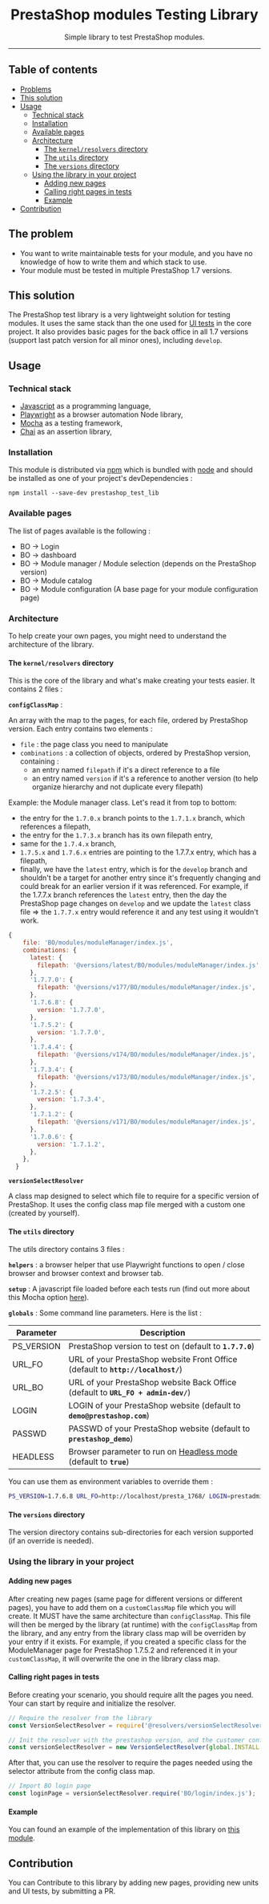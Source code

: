 <div align="center">
<h1>PrestaShop modules Testing Library</h1>
<p>Simple library to test PrestaShop modules.</p>
</div>
<hr/>

## Table of contents
<!-- START doctoc generated TOC please keep comment here to allow auto update -->
<!-- DON'T EDIT THIS SECTION, INSTEAD RE-RUN doctoc TO UPDATE -->


- [Problems](#problems)
- [This solution](#this-solution)
- [Usage](#usage)
  - [Technical stack](#technical-stack)
  - [Installation](#installation)
  - [Available pages](#available-pages)
  - [Architecture](#architecture)
    - [The `kernel/resolvers` directory](#the-kernelresolvers-directory)
    - [The `utils` directory](#the-utils-directory)
    - [The `versions` directory](#the-versions-directory)
  - [Using the library in your project](#using-the-library-in-your-project)
    - [Adding new pages](#adding-new-pages)
    - [Calling right pages in tests](#calling-right-pages-in-tests)
    - [Example](#example)
- [Contribution](#contribution)

<!-- END doctoc generated TOC please keep comment here to allow auto update -->

## The problem

- You want to write maintainable tests for your module, and you have no knowledge of how to write them and which stack to use.
- Your module must be tested in multiple PrestaShop 1.7 versions.

## This solution

The PrestaShop test library is a very lightweight solution for testing modules. It uses the same stack than the one 
used for [UI tests](https://github.com/PrestaShop/PrestaShop/tree/develop/tests/UI) in the core project. It also 
provides basic pages for the back office in all 1.7 versions (support last patch version for all minor ones), 
including `develop`. 

## Usage

### Technical stack
- [Javascript](https://developer.mozilla.org/en-US/docs/Web/JavaScript) as a programming language,
- [Playwright](https://playwright.dev) as a browser automation Node library,
- [Mocha](https://mochajs.org/) as a testing framework,
- [Chai](https://www.chaijs.com/) as an assertion library,

### Installation

This module is distributed via [npm](https://www.npmjs.com/) which is bundled with [node](https://nodejs.org/) 
and should be installed as one of your project's devDependencies :

```
npm install --save-dev prestashop_test_lib
```

### Available pages

The list of pages available is the following : 
* BO -> Login
* BO -> dashboard
* BO -> Module manager / Module selection (depends on the PrestaShop version)
* BO -> Module catalog
* BO -> Module configuration (A base page for your module configuration page) 

### Architecture

To help create your own pages, you might need to understand the architecture of the library.

#### The `kernel/resolvers` directory

This is the core of the library and what's make creating your tests easier. It contains 2 files : 

**`configClassMap`** :

An array with the map to the pages, for each file, ordered by PrestaShop version.
Each entry contains two elements :
* `file` : the page class you need to manipulate
* `combinations` : a collection of objects, ordered by PrestaShop version, containing :
    * an entry named `filepath` if it's a direct reference to a file
    * an entry named `version` if it's a reference to another version (to help organize hierarchy and not duplicate 
    every filepath)

Example: the Module manager class. Let's read it from top to bottom:
* the entry for the `1.7.0.x` branch points to the `1.7.1.x` branch, which references a filepath,
* the entry for the `1.7.3.x` branch has its own filepath entry,
* same for the `1.7.4.x` branch,
* `1.7.5.x` and `1.7.6.x` entries are pointing to the 1.7.7.x entry, which has a filepath,
* finally, we have the `latest` entry, which is for the `develop` branch and shouldn't be a target for another entry 
since it's frequently changing and could break for an earlier version if it was referenced.
For example, if the 1.7.7.x branch references the `latest` entry, then the day the PrestaShop page changes 
on `develop` and we update the `latest` class file => the `1.7.7.x` entry would reference it and any test using 
it wouldn't work.  


```js
{
    file: 'BO/modules/moduleManager/index.js',
    combinations: {
      latest: {
        filepath: '@versions/latest/BO/modules/moduleManager/index.js',
      },
      '1.7.7.0': {
        filepath: '@versions/v177/BO/modules/moduleManager/index.js',
      },
      '1.7.6.8': {
        version: '1.7.7.0',
      },
      '1.7.5.2': {
        version: '1.7.7.0',
      },
      '1.7.4.4': {
        filepath: '@versions/v174/BO/modules/moduleManager/index.js',
      },
      '1.7.3.4': {
        filepath: '@versions/v173/BO/modules/moduleManager/index.js',
      },
      '1.7.2.5': {
        version: '1.7.3.4',
      },
      '1.7.1.2': {
        filepath: '@versions/v171/BO/modules/moduleManager/index.js',
      },
      '1.7.0.6': {
        version: '1.7.1.2',
      },
    },
  }
```

**`versionSelectResolver`**

A class map designed to select which file to require for a specific version of PrestaShop. It uses 
the config class map file merged with a custom one (created by yourself).

#### The `utils` directory

The utils directory contains 3 files :

**`helpers`** : a browser helper that use Playwright functions to open / close browser and browser context and browser tab.

**`setup`** : A javascript file loaded before each tests run (find out more about this Mocha option [here](https://mochajs.org/#-file-filedirectoryglob)).

**`globals`** : Some command line parameters. Here is the list :

| Parameter           | Description      |
|---------------------|----------------- |
| PS_VERSION          | PrestaShop version to test on (default to **`1.7.7.0`**) |
| URL_FO              | URL of your PrestaShop website Front Office (default to **`http://localhost/`**) |
| URL_BO              | URL of your PrestaShop website Back Office (default to **`URL_FO + admin-dev/`**) |
| LOGIN               | LOGIN of your PrestaShop website (default to **`demo@prestashop.com`**) |
| PASSWD              | PASSWD of your PrestaShop website (default to **`prestashop_demo`**) |
| HEADLESS            | Browser parameter to run on [Headless mode](https://en.wikipedia.org/wiki/Headless_browser) (default to **`true`**)|

You can use them as environment variables to override them :

```bash
PS_VERSION=1.7.6.8 URL_FO=http://localhost/presta_1768/ LOGIN=prestadmin PASSWD=prestapasswd npm run tests
```

#### The `versions` directory
The version directory contains sub-directories for each version supported (if an override is needed).

### Using the library in your project

#### Adding new pages

After creating new pages (same page for different versions or different pages), you have to add them on a `customClassMap` file which you will create.
It MUST have the same architecture than `configClassMap`.
This file will then be merged by the library (at runtime) with the `configClassMap` from the library, and 
any entry from the library class map will be overriden by your entry if it exists.
For example, if you created a specific class for the ModuleManager page for PrestaShop 1.7.5.2 and referenced it in your
`customClassMap`, it will overwrite the one in the library class map.

#### Calling right pages in tests

Before creating your scenario, you should require allt the pages you need.
Your can start by require and initialize the resolver.

```js
// Require the resolver from the library
const VersionSelectResolver = require('@resolvers/versionSelectResolver');

// Init the resolver with the prestashop version, and the customer config class map
const versionSelectResolver = new VersionSelectResolver(global.INSTALL.PS_VERSION, 'Path of custom class Map');
```

After that, you can use the resolver to require the pages needed using the selector attribute from the config class map.

```js
// Import BO login page
const loginPage = versionSelectResolver.require('BO/login/index.js');
```

#### Example

You can found an example of the implementation of this library on [this module](https://github.com/PrestaShopCorp/prestashop_test_example).

## Contribution

You can Contribute to this library by adding new pages, providing new units and UI tests, by submitting a PR.
